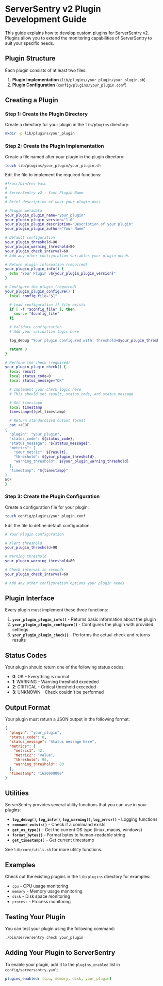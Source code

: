 # ServerSentry v2 Plugin Development Guide

This guide explains how to develop custom plugins for ServerSentry v2. Plugins allow you to extend the monitoring capabilities of ServerSentry to suit your specific needs.

## Plugin Structure

Each plugin consists of at least two files:

1. **Plugin Implementation** (`lib/plugins/your_plugin/your_plugin.sh`)
2. **Plugin Configuration** (`config/plugins/your_plugin.conf`)

## Creating a Plugin

### Step 1: Create the Plugin Directory

Create a directory for your plugin in the `lib/plugins` directory:

```bash
mkdir -p lib/plugins/your_plugin
```

### Step 2: Create the Plugin Implementation

Create a file named after your plugin in the plugin directory:

```bash
touch lib/plugins/your_plugin/your_plugin.sh
```

Edit the file to implement the required functions:

```bash
#!/usr/bin/env bash
#
# ServerSentry v2 - Your Plugin Name
#
# Brief description of what your plugin does

# Plugin metadata
your_plugin_plugin_name="your_plugin"
your_plugin_plugin_version="1.0"
your_plugin_plugin_description="Description of your plugin"
your_plugin_plugin_author="Your Name"

# Default configuration
your_plugin_threshold=90
your_plugin_warning_threshold=80
your_plugin_check_interval=60
# Add any other configuration variables your plugin needs

# Return plugin information (required)
your_plugin_plugin_info() {
  echo "Your Plugin v${your_plugin_plugin_version}"
}

# Configure the plugin (required)
your_plugin_plugin_configure() {
  local config_file="$1"

  # Load configuration if file exists
  if [ -f "$config_file" ]; then
    source "$config_file"
  fi

  # Validate configuration
  # Add your validation logic here

  log_debug "Your plugin configured with: threshold=$your_plugin_threshold"

  return 0
}

# Perform the check (required)
your_plugin_plugin_check() {
  local result
  local status_code=0
  local status_message="OK"

  # Implement your check logic here
  # This should set result, status_code, and status_message

  # Get timestamp
  local timestamp
  timestamp=$(get_timestamp)

  # Return standardized output format
  cat <<EOF
{
  "plugin": "your_plugin",
  "status_code": ${status_code},
  "status_message": "${status_message}",
  "metrics": {
    "your_metric": ${result},
    "threshold": ${your_plugin_threshold},
    "warning_threshold": ${your_plugin_warning_threshold}
  },
  "timestamp": "${timestamp}"
}
EOF
}
```

### Step 3: Create the Plugin Configuration

Create a configuration file for your plugin:

```bash
touch config/plugins/your_plugin.conf
```

Edit the file to define default configuration:

```bash
# Your Plugin Configuration

# Alert threshold
your_plugin_threshold=90

# Warning threshold
your_plugin_warning_threshold=80

# Check interval in seconds
your_plugin_check_interval=60

# Add any other configuration options your plugin needs
```

## Plugin Interface

Every plugin must implement these three functions:

1. **`your_plugin_plugin_info()`** - Returns basic information about the plugin
2. **`your_plugin_plugin_configure()`** - Configures the plugin with provided settings
3. **`your_plugin_plugin_check()`** - Performs the actual check and returns results

## Status Codes

Your plugin should return one of the following status codes:

- **0**: OK - Everything is normal
- **1**: WARNING - Warning threshold exceeded
- **2**: CRITICAL - Critical threshold exceeded
- **3**: UNKNOWN - Check couldn't be performed

## Output Format

Your plugin must return a JSON output in the following format:

```json
{
  "plugin": "your_plugin",
  "status_code": 0,
  "status_message": "Status message here",
  "metrics": {
    "metric1": 42,
    "metric2": "value",
    "threshold": 90,
    "warning_threshold": 80
  },
  "timestamp": "1620000000"
}
```

## Utilities

ServerSentry provides several utility functions that you can use in your plugins:

- **`log_debug()`, `log_info()`, `log_warning()`, `log_error()`** - Logging functions
- **`command_exists()`** - Check if a command exists
- **`get_os_type()`** - Get the current OS type (linux, macos, windows)
- **`format_bytes()`** - Format bytes to human-readable string
- **`get_timestamp()`** - Get current timestamp

See `lib/core/utils.sh` for more utility functions.

## Examples

Check out the existing plugins in the `lib/plugins` directory for examples:

- `cpu` - CPU usage monitoring
- `memory` - Memory usage monitoring
- `disk` - Disk space monitoring
- `process` - Process monitoring

## Testing Your Plugin

You can test your plugin using the following command:

```bash
./bin/serversentry check your_plugin
```

## Adding Your Plugin to ServerSentry

To enable your plugin, add it to the `plugins_enabled` list in `config/serversentry.yaml`:

```yaml
plugins_enabled: [cpu, memory, disk, your_plugin]
```
